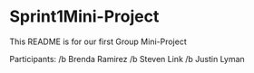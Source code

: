 # Sprint1Mini-Project

This README is for our first Group Mini-Project

Participants:
/b Brenda Ramirez
/b Steven Link
/b Justin Lyman
